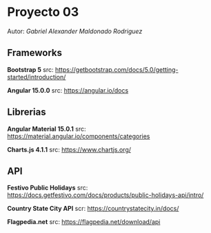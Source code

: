 # Proyecto 03

Autor: *Gabriel Alexander Maldonado Rodriguez*

## Frameworks
**Bootstrap 5**
src: https://getbootstrap.com/docs/5.0/getting-started/introduction/

**Angular 15.0.0**
src: https://angular.io/docs


## Librerias
**Angular Material 15.0.1**
src: https://material.angular.io/components/categories

**Charts.js 4.1.1**
src: https://www.chartjs.org/




## API
**Festivo Public Holidays**
src: https://docs.getfestivo.com/docs/products/public-holidays-api/intro/

**Country State City API**
scr: https://countrystatecity.in/docs/

**Flagpedia.net**
src: https://flagpedia.net/download/api

